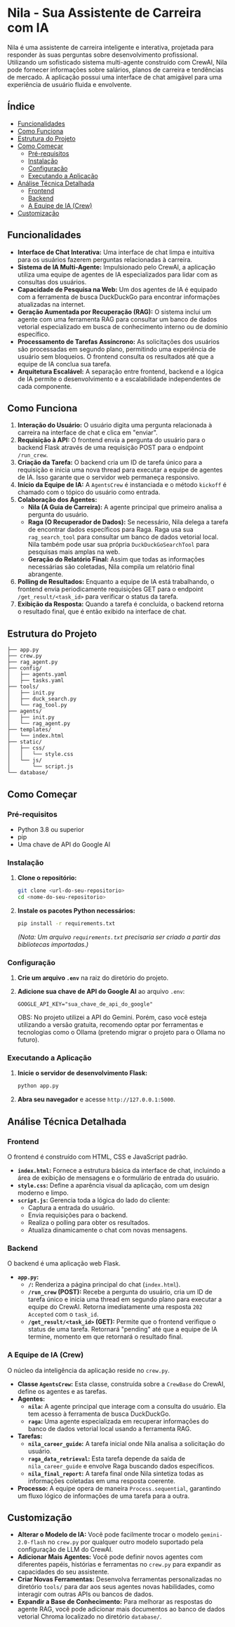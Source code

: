 # Nila - Sua Assistente de Carreira com IA

Nila é uma assistente de carreira inteligente e interativa, projetada para responder às suas perguntas sobre desenvolvimento profissional. Utilizando um sofisticado sistema multi-agente construído com CrewAI, Nila pode fornecer informações sobre salários, planos de carreira e tendências de mercado. A aplicação possui uma interface de chat amigável para uma experiência de usuário fluida e envolvente.

## Índice

- [Funcionalidades](#funcionalidades)
- [Como Funciona](#como-funciona)
- [Estrutura do Projeto](#estrutura-do-projeto)
- [Como Começar](#como-começar)
  - [Pré-requisitos](#pré-requisitos)
  - [Instalação](#instalação)
  - [Configuração](#configuração)
  - [Executando a Aplicação](#executando-a-aplicação)
- [Análise Técnica Detalhada](#análise-técnica-detalhada)
  - [Frontend](#frontend)
  - [Backend](#backend)
  - [A Equipe de IA (Crew)](#a-equipe-de-ia-crew)
- [Customização](#customização)

## Funcionalidades

* **Interface de Chat Interativa:** Uma interface de chat limpa e intuitiva para os usuários fazerem perguntas relacionadas à carreira.
* **Sistema de IA Multi-Agente:** Impulsionado pelo CrewAI, a aplicação utiliza uma equipe de agentes de IA especializados para lidar com as consultas dos usuários.
* **Capacidade de Pesquisa na Web:** Um dos agentes de IA é equipado com a ferramenta de busca DuckDuckGo para encontrar informações atualizadas na internet.
* **Geração Aumentada por Recuperação (RAG):** O sistema inclui um agente com uma ferramenta RAG para consultar um banco de dados vetorial especializado em busca de conhecimento interno ou de domínio específico.
* **Processamento de Tarefas Assíncrono:** As solicitações dos usuários são processadas em segundo plano, permitindo uma experiência de usuário sem bloqueios. O frontend consulta os resultados até que a equipe de IA conclua sua tarefa.
* **Arquitetura Escalável:** A separação entre frontend, backend e a lógica de IA permite o desenvolvimento e a escalabilidade independentes de cada componente.

## Como Funciona

1.  **Interação do Usuário:** O usuário digita uma pergunta relacionada à carreira na interface de chat e clica em "enviar".
2.  **Requisição à API:** O frontend envia a pergunta do usuário para o backend Flask através de uma requisição POST para o endpoint `/run_crew`.
3.  **Criação da Tarefa:** O backend cria um ID de tarefa único para a requisição e inicia uma nova thread para executar a equipe de agentes de IA. Isso garante que o servidor web permaneça responsivo.
4.  **Início da Equipe de IA:** A `AgentsCrew` é instanciada e o método `kickoff` é chamado com o tópico do usuário como entrada.
5.  **Colaboração dos Agentes:**
    * **Nila (A Guia de Carreira):** A agente principal que primeiro analisa a pergunta do usuário.
    * **Raga (O Recuperador de Dados):** Se necessário, Nila delega a tarefa de encontrar dados específicos para Raga. Raga usa sua `rag_search_tool` para consultar um banco de dados vetorial local. Nila também pode usar sua própria `DuckDuckGoSearchTool` para pesquisas mais amplas na web.
    * **Geração do Relatório Final:** Assim que todas as informações necessárias são coletadas, Nila compila um relatório final abrangente.
6.  **Polling de Resultados:** Enquanto a equipe de IA está trabalhando, o frontend envia periodicamente requisições GET para o endpoint `/get_result/<task_id>` para verificar o status da tarefa.
7.  **Exibição da Resposta:** Quando a tarefa é concluída, o backend retorna o resultado final, que é então exibido na interface de chat.

## Estrutura do Projeto

```
├── app.py                  
├── crew.py                 
├── rag_agent.py            
├── config/
│   ├── agents.yaml          
│   ├── tasks.yaml 
├── tools/
│   ├── init.py
│   ├── duck_search.py      
│   └── rag_tool.py         
├── agents/
│   ├── init.py
│   └── rag_agent.py        
├── templates/
│   └── index.html         
├── static/
│   ├── css/
│   │   └── style.css       
│   └── js/
│       └── script.js      
└── database/           
```

## Como Começar

### Pré-requisitos

* Python 3.8 ou superior
* pip
* Uma chave de API do Google AI

### Instalação

1.  **Clone o repositório:**
    ```bash
    git clone <url-do-seu-repositorio>
    cd <nome-do-seu-repositorio>
    ```

2.  **Instale os pacotes Python necessários:**
    ```bash
    pip install -r requirements.txt
    ```
    *(Nota: Um arquivo `requirements.txt` precisaria ser criado a partir das bibliotecas importadas.)*

### Configuração

1.  **Crie um arquivo `.env`** na raiz do diretório do projeto.
2.  **Adicione sua chave de API do Google AI** ao arquivo `.env`:
    ```
    GOOGLE_API_KEY="sua_chave_de_api_do_google" 
    ```

    OBS: No projeto utilizei a API do Gemini. Porém, caso você esteja utilizando a versão gratuita, recomendo optar por ferramentas e tecnologias como o Ollama (pretendo migrar o projeto para o Ollama no futuro).

### Executando a Aplicação

1.  **Inicie o servidor de desenvolvimento Flask:**
    ```bash
    python app.py
    ```

2.  **Abra seu navegador** e acesse `http://127.0.0.1:5000`.

## Análise Técnica Detalhada

### Frontend

O frontend é construído com HTML, CSS e JavaScript padrão.

* **`index.html`:** Fornece a estrutura básica da interface de chat, incluindo a área de exibição de mensagens e o formulário de entrada do usuário.
* **`style.css`:** Define a aparência visual da aplicação, com um design moderno e limpo.
* **`script.js`:** Gerencia toda a lógica do lado do cliente:
    * Captura a entrada do usuário.
    * Envia requisições para o backend.
    * Realiza o polling para obter os resultados.
    * Atualiza dinamicamente o chat com novas mensagens.

### Backend

O backend é uma aplicação web Flask.

* **`app.py`:**
    * **`/`:** Renderiza a página principal do chat (`index.html`).
    * **`/run_crew` (POST):** Recebe a pergunta do usuário, cria um ID de tarefa único e inicia uma thread em segundo plano para executar a equipe do CrewAI. Retorna imediatamente uma resposta `202 Accepted` com o `task_id`.
    * **`/get_result/<task_id>` (GET):** Permite que o frontend verifique o status de uma tarefa. Retornará "pending" até que a equipe de IA termine, momento em que retornará o resultado final.

### A Equipe de IA (Crew)

O núcleo da inteligência da aplicação reside no `crew.py`.

* **Classe `AgentsCrew`:** Esta classe, construída sobre a `CrewBase` do CrewAI, define os agentes e as tarefas.
* **Agentes:**
    * **`nila`:** A agente principal que interage com a consulta do usuário. Ela tem acesso à ferramenta de busca DuckDuckGo.
    * **`raga`:** Uma agente especializada em recuperar informações do banco de dados vetorial local usando a ferramenta RAG.
* **Tarefas:**
    * **`nila_career_guide`:** A tarefa inicial onde Nila analisa a solicitação do usuário.
    * **`raga_data_retrieval`:** Esta tarefa depende da saída de `nila_career_guide` e envolve Raga buscando dados específicos.
    * **`nila_final_report`:** A tarefa final onde Nila sintetiza todas as informações coletadas em uma resposta coerente.
* **Processo:** A equipe opera de maneira `Process.sequential`, garantindo um fluxo lógico de informações de uma tarefa para a outra.

## Customização

* **Alterar o Modelo de IA:** Você pode facilmente trocar o modelo `gemini-2.0-flash` no `crew.py` por qualquer outro modelo suportado pela configuração de LLM do CrewAI.
* **Adicionar Mais Agentes:** Você pode definir novos agentes com diferentes papéis, histórias e ferramentas no `crew.py` para expandir as capacidades do seu assistente.
* **Criar Novas Ferramentas:** Desenvolva ferramentas personalizadas no diretório `tools/` para dar aos seus agentes novas habilidades, como interagir com outras APIs ou bancos de dados.
* **Expandir a Base de Conhecimento:** Para melhorar as respostas do agente RAG, você pode adicionar mais documentos ao banco de dados vetorial Chroma localizado no diretório `database/`.
